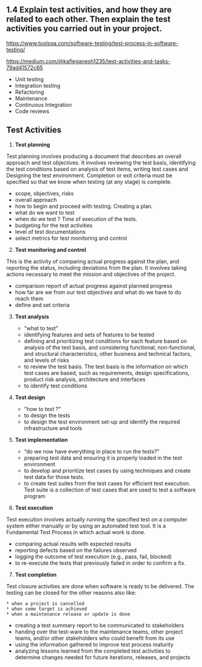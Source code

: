 ## 1.4 Explain test activities, and how they are related to each other. Then explain the test activities you carried out in your project.

https://www.toolsqa.com/software-testing/test-process-in-software-testing/

https://medium.com/@kafleganesh1235/test-activities-and-tasks-79ad41572c65

* Unit testing
* Integration testing
* Refactoring
* Maintenance
* Continuous Integration
* Code reviews

## Test Activities

1. **Test planning**

Test planning involves producing a document that describes an overall approach and test objectives. It involves reviewing the test basis, identifying the test conditions based on analysis of test items, writing test cases and Designing the test environment. Completion or exit criteria must be specified so that we know when testing (at any stage) is complete.

* scope, objectives, risks
* overall approach
* how to begin and proceed with testing. Creating a plan.
* what do we want to test
* when do we test ? Time of execution of the tests.
* budgeting for the test activities
* level of test documentations
* select metrics for test monitoring and control

2. **Test monitoring and control**

This is the activity of comparing actual progress against the plan, and reporting the status, including deviations from the plan. It involves taking actions necessary to meet the mission and objectives of the project.

* comparison report of actual progress against planned progress
* how far are we from our test objectives and what do we have to do reach them
* define and set criteria

3. **Test analysis**

    * "what to test"
    * identifying features and sets of features to be tested
    * defining and prioritizing test conditions for each feature based on analysis of the test basis, and considering functional, non-functional, and structural characteristics, other business and technical factors, and levels of risks
    * to review the test basis. The test basis is the information on which test cases are based, such as requirements, design specifications, product risk analysis, architecture and interfaces
    * to identify test conditions

4. **Test design**

    * "how to test ?"
    * to design the tests
    * to design the test environment set-up and identify the required infrastructure and tools

5. **Test implementation**

    * “do we now have everything in place to run the tests?”
    * preparing test data and ensuring it is properly loaded in the test environment
    * to develop and prioritize test cases by using techniques and create test data for those tests.
    * to create test suites from the test cases for efficient test execution. Test suite is a collection of test cases that are used to test a software program 

6. **Test execution**

Test execution involves actually running the specified test on a computer system either manually or by using an automated test tool. It is a Fundamental Test Process in which actual work is done.

* comparing actual results with expected results
* reporting defects based on the failures observed
* logging the outcome of test execution (e.g., pass, fail, blocked)
* to re-execute the tests that previously failed in order to confirm a fix.

7. **Test completion**

Test closure activities are done when software is ready to be delivered. The testing can be closed for the other reasons also like:


    * when a project is cancelled
    * when some target is achieved
    * when a maintenance release or update is done


* creating a test summary report to be communicated to stakeholders
* handing over the test-ware to the maintenance teams, other project teams, and/or other stakeholders who could benefit from its use
* using the information gathered to improve test process maturity
* analyzing lessons learned from the completed test activities to determine changes needed for future iterations, releases, and projects









